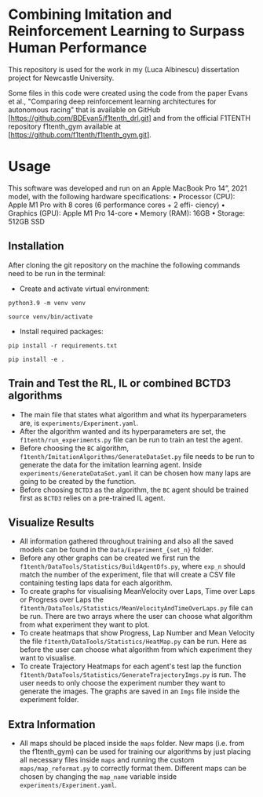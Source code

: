 # Combining Imitation and Reinforcement Learning to Surpass Human Performance
This repository is used for the work in my (Luca Albinescu) dissertation project for Newcastle University.

Some files in this code were created using the code from the paper Evans et al., "Comparing deep reinforcement learning architectures for autonomous racing" that is available on GitHub [https://github.com/BDEvan5/f1tenth_drl.git] and from the official F1TENTH repository f1tenth_gym available at [https://github.com/f1tenth/f1tenth_gym.git].


# Usage
This software was developed and run on an Apple MacBook Pro 14”, 2021 model, with the following hardware specifications:
• Processor (CPU): Apple M1 Pro with 8 cores (6 performance cores + 2 effi- ciency)
• Graphics (GPU): Apple M1 Pro 14-core
• Memory (RAM): 16GB
• Storage: 512GB SSD

## Installation
After cloning the git repository on the machine the following commands need to be run in the terminal:

- Create and activate virtual environment:
```
python3.9 -m venv venv 
```

```
source venv/bin/activate 
```

- Install required packages:
```
pip install -r requirements.txt
```
```
pip install -e .
```

## Train and Test the RL, IL or combined BCTD3 algorithms
- The main file that states what algorithm and what its hyperparameters are, is `experiments/Experiment.yaml`.
- After the algorithm wanted and its hyperparameters are set, the `f1tenth/run_experiments.py` file can be run to train an test the agent.
- Before choosing the `BC` algorithm, `f1tenth/ImitationAlgorithms/GenerateDataSet.py` file needs to be run to generate the data for the imitation learning agent. Inside `experiments/GenerateDataSet.yaml` it can be chosen how many laps are going to be created by the function.
- Before choosing `BCTD3` as the algorithm, the `BC` agent should be trained first as `BCTD3` relies on a pre-trained IL agent.


## Visualize Results
- All information gathered throughout training and also all the saved models can be found in the `Data/Experiment_{set_n}` folder.
- Before any other graphs can be created we first run the `f1tenth/DataTools/Statistics/BuildAgentDfs.py`, where `exp_n` should match the number of the experiment, file that will create a CSV file containing testing laps data for each algorithm.
- To create graphs for visualising MeanVelocity over Laps, Time over Laps or Progress over Laps the `f1tenth/DataTools/Statistics/MeanVelocityAndTimeOverLaps.py` file can be run. There are two arrays where the user can choose what algorithm from what experiment they want to plot.
- To create heatmaps that show Progress, Lap Number and Mean Velocity the file `f1tenth/DataTools/Statistics/HeatMap.py` can be run. Here as before the user can choose what algorithm from which experiment they want to visualise.
- To create Trajectory Heatmaps for each agent's test lap the function `f1tenth/DataTools/Statistics/GenerateTrajectoryImgs.py` is run. The user needs to only choose the experiment number they want to generate the images. The graphs are saved in an `Imgs` file inside the experiment folder.


## Extra Information
- All maps should be placed inside the `maps` folder. New maps (i.e. from the f1tenth_gym) can be used for training our algorithms by just placing all necessary files inside `maps` and running the custom `maps/map_reformat.py` to correctly format them. Different maps can be chosen by changing the `map_name` variable inside `experiments/Experiment.yaml`.
